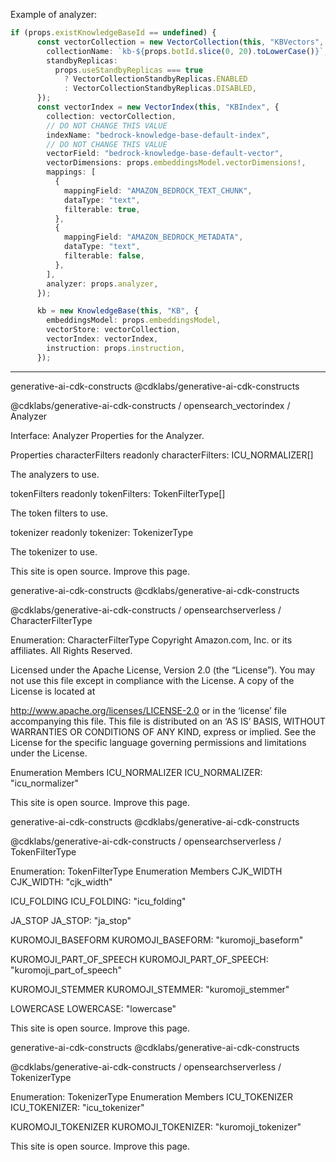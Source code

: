 Example of analyzer:

```ts
if (props.existKnowledgeBaseId == undefined) {
      const vectorCollection = new VectorCollection(this, "KBVectors", {
        collectionName: `kb-${props.botId.slice(0, 20).toLowerCase()}`,
        standbyReplicas:
          props.useStandbyReplicas === true
            ? VectorCollectionStandbyReplicas.ENABLED
            : VectorCollectionStandbyReplicas.DISABLED,
      });
      const vectorIndex = new VectorIndex(this, "KBIndex", {
        collection: vectorCollection,
        // DO NOT CHANGE THIS VALUE
        indexName: "bedrock-knowledge-base-default-index",
        // DO NOT CHANGE THIS VALUE
        vectorField: "bedrock-knowledge-base-default-vector",
        vectorDimensions: props.embeddingsModel.vectorDimensions!,
        mappings: [
          {
            mappingField: "AMAZON_BEDROCK_TEXT_CHUNK",
            dataType: "text",
            filterable: true,
          },
          {
            mappingField: "AMAZON_BEDROCK_METADATA",
            dataType: "text",
            filterable: false,
          },
        ],
        analyzer: props.analyzer,
      });

      kb = new KnowledgeBase(this, "KB", {
        embeddingsModel: props.embeddingsModel,
        vectorStore: vectorCollection,
        vectorIndex: vectorIndex,
        instruction: props.instruction,
      });
```

---

generative-ai-cdk-constructs
@cdklabs/generative-ai-cdk-constructs

@cdklabs/generative-ai-cdk-constructs / opensearch_vectorindex / Analyzer

Interface: Analyzer
Properties for the Analyzer.

Properties
characterFilters
readonly characterFilters: ICU_NORMALIZER[]

The analyzers to use.

tokenFilters
readonly tokenFilters: TokenFilterType[]

The token filters to use.

tokenizer
readonly tokenizer: TokenizerType

The tokenizer to use.

This site is open source. Improve this page.

generative-ai-cdk-constructs
@cdklabs/generative-ai-cdk-constructs

@cdklabs/generative-ai-cdk-constructs / opensearchserverless / CharacterFilterType

Enumeration: CharacterFilterType
Copyright Amazon.com, Inc. or its affiliates. All Rights Reserved.

Licensed under the Apache License, Version 2.0 (the “License”). You may not use this file except in compliance with the License. A copy of the License is located at

http://www.apache.org/licenses/LICENSE-2.0
or in the ‘license’ file accompanying this file. This file is distributed on an ‘AS IS’ BASIS, WITHOUT WARRANTIES OR CONDITIONS OF ANY KIND, express or implied. See the License for the specific language governing permissions and limitations under the License.

Enumeration Members
ICU_NORMALIZER
ICU_NORMALIZER: "icu_normalizer"

This site is open source. Improve this page.

generative-ai-cdk-constructs
@cdklabs/generative-ai-cdk-constructs

@cdklabs/generative-ai-cdk-constructs / opensearchserverless / TokenFilterType

Enumeration: TokenFilterType
Enumeration Members
CJK_WIDTH
CJK_WIDTH: "cjk_width"

ICU_FOLDING
ICU_FOLDING: "icu_folding"

JA_STOP
JA_STOP: "ja_stop"

KUROMOJI_BASEFORM
KUROMOJI_BASEFORM: "kuromoji_baseform"

KUROMOJI_PART_OF_SPEECH
KUROMOJI_PART_OF_SPEECH: "kuromoji_part_of_speech"

KUROMOJI_STEMMER
KUROMOJI_STEMMER: "kuromoji_stemmer"

LOWERCASE
LOWERCASE: "lowercase"

This site is open source. Improve this page.

generative-ai-cdk-constructs
@cdklabs/generative-ai-cdk-constructs

@cdklabs/generative-ai-cdk-constructs / opensearchserverless / TokenizerType

Enumeration: TokenizerType
Enumeration Members
ICU_TOKENIZER
ICU_TOKENIZER: "icu_tokenizer"

KUROMOJI_TOKENIZER
KUROMOJI_TOKENIZER: "kuromoji_tokenizer"

This site is open source. Improve this page.
